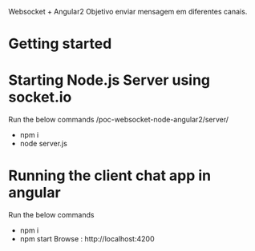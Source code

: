 Websocket + Angular2
Objetivo enviar mensagem em diferentes canais.
# Getting started
# Starting Node.js Server using socket.io

Run the below commands
/poc-websocket-node-angular2/server/
- npm i
- node server.js

# Running the client chat app in angular
Run the below commands
- npm i
- npm start
Browse : http://localhost:4200

